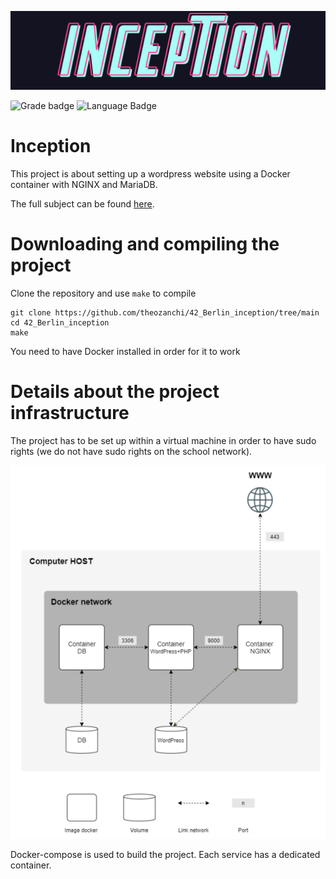 ![Webserver logo](.media/42_project_banner.png)

![Grade badge](https://img.shields.io/badge/100/100-004d40?label=final%20grade&labelColor=151515&logo=data:image/svg%2bxml;base64,PHN2ZyB4bWxucz0iaHR0cDovL3d3dy53My5vcmcvMjAwMC9zdmciIGhlaWdodD0iMjRweCIgdmlld0JveD0iMCAwIDI0IDI0IiB3aWR0aD0iMjRweCIgZmlsbD0iI0ZGRkZGRiI+PHBhdGggZD0iTTAgMGgyNHYyNEgweiIgZmlsbD0ibm9uZSIvPjxwYXRoIGQ9Ik0xMiAxNy4yN0wxOC4xOCAyMWwtMS42NC03LjAzTDIyIDkuMjRsLTcuMTktLjYxTDEyIDIgOS4xOSA4LjYzIDIgOS4yNGw1LjQ2IDQuNzNMNS44MiAyMXoiLz48L3N2Zz4=) ![Language Badge](https://img.shields.io/badge/Docker-0db7ed?logo=docker&label=language&labelColor=151515)

# Inception

This project is about setting up a wordpress website using a Docker container with NGINX and MariaDB.

The full subject can be found [here](.media/en.subject.pdf).

# Downloading and compiling the project

Clone the repository and use `make` to compile
```shell
git clone https://github.com/theozanchi/42_Berlin_inception/tree/main
cd 42_Berlin_inception
make
```
You need to have Docker installed in order for it to work

# Details about the project infrastructure
The project has to be set up within a virtual machine in order to have sudo rights (we do not have sudo rights on the school network).

![Project architecture](.media/project_architecture.png)

Docker-compose is used to build the project. Each service has a dedicated container.
